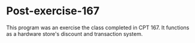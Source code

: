 # Post-exercise-167
This program was an exercise the class completed in CPT 167. It functions as a hardware store's discount and transaction system.
